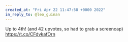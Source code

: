 ```yaml
---
created_at: "Fri Apr 22 11:47:58 +0000 2022"
in_reply_to: @leo_guinan
---
```


Up to 4th! (and 42 upvotes, so had to grab a screencap) https://t.co/CFdvkafOrn